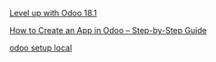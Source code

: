 [Level up with Odoo 18.1](https://www.youtube.com/watch?v=is9oLyIkQGk)

[How to Create an App in Odoo – Step-by-Step Guide](https://www.linkedin.com/pulse/how-create-app-odoo-step-by-step-guide-kishan-mehta-yfzif)

[odoo setup local](https://docs.google.com/document/d/10lHH1svsRA7_TvTptATupRE36cFg3MMXS1fD3C2sTWI/edit?usp=sharing)
